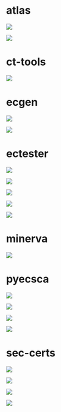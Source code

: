 # atlas
![](atlas/full.tp.svg)

![](atlas/logo.tp.svg)

# ct-tools
![](ct-tools/logo.tp.svg)

# ecgen
![](ecgen/full.tp.svg)

![](ecgen/logo.tp.svg)

# ectester
![](ectester/full.tp.svg)

![](ectester/full_w_outline.tp.svg)

![](ectester/logo.tp.svg)

![](ectester/logo_ec.tp.svg)

![](ectester/logo_mod.tp.svg)

# minerva
![](minerva/logo.tp.svg)

# pyecsca
![](pyecsca/logo_black_ph.tp.svg)

![](pyecsca/logo_black_full.tp.svg)

![](pyecsca/logo_black.tp.svg)

![](pyecsca/logo_gradient.tp.svg)

# sec-certs
![](sec-certs/logo.tp.svg)

![](sec-certs/logo_dark.tp.svg)

![](sec-certs/logo_negative.tp.svg)

![](sec-certs/logo_badge.tp.svg)
